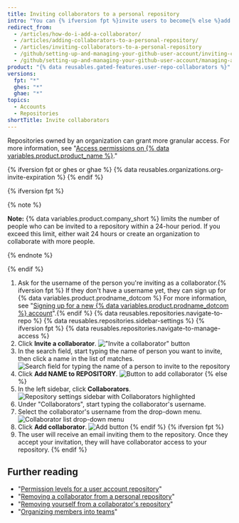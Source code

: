 ```yaml
---
title: Inviting collaborators to a personal repository
intro: "You can {% ifversion fpt %}invite users to become{% else %}add users as{% endif %} collaborators to your personal repository."
redirect_from:
  - /articles/how-do-i-add-a-collaborator/
  - /articles/adding-collaborators-to-a-personal-repository/
  - /articles/inviting-collaborators-to-a-personal-repository
  - /github/setting-up-and-managing-your-github-user-account/inviting-collaborators-to-a-personal-repository
  - /github/setting-up-and-managing-your-github-user-account/managing-access-to-your-personal-repositories/inviting-collaborators-to-a-personal-repository
product: "{% data reusables.gated-features.user-repo-collaborators %}"
versions:
  fpt: "*"
  ghes: "*"
  ghae: "*"
topics:
  - Accounts
  - Repositories
shortTitle: Invite collaborators
---
```


Repositories owned by an organization can grant more granular access. For more information, see "[Access permissions on {% data variables.product.product_name %}](/articles/access-permissions-on-github)."

{% ifversion fpt or ghes or ghae %}
{% data reusables.organizations.org-invite-expiration %}
{% endif %}

{% ifversion fpt %}

{% note %}

**Note:** {% data variables.product.company_short %} limits the number of people who can be invited to a repository within a 24-hour period. If you exceed this limit, either wait 24 hours or create an organization to collaborate with more people.

{% endnote %}

{% endif %}

1. Ask for the username of the person you're inviting as a collaborator.{% ifversion fpt %} If they don't have a username yet, they can sign up for {% data variables.product.prodname_dotcom %} For more information, see "[Signing up for a new {% data variables.product.prodname_dotcom %} account](/articles/signing-up-for-a-new-github-account)".{% endif %}
   {% data reusables.repositories.navigate-to-repo %}
   {% data reusables.repositories.sidebar-settings %}
   {% ifversion fpt %}
   {% data reusables.repositories.navigate-to-manage-access %}
1. Click **Invite a collaborator**.
   !["Invite a collaborator" button](/assets/images/help/repository/invite-a-collaborator-button.png)
1. In the search field, start typing the name of person you want to invite, then click a name in the list of matches.
   ![Search field for typing the name of a person to invite to the repository](/assets/images/help/repository/manage-access-invite-search-field-user.png)
1. Click **Add NAME to REPOSITORY**.
   ![Button to add collaborator](/assets/images/help/repository/add-collaborator-user-repo.png)
   {% else %}
1. In the left sidebar, click **Collaborators**.
   ![Repository settings sidebar with Collaborators highlighted](/assets/images/help/repository/user-account-repo-settings-collaborators.png)
1. Under "Collaborators", start typing the collaborator's username.
1. Select the collaborator's username from the drop-down menu.
   ![Collaborator list drop-down menu](/assets/images/help/repository/repo-settings-collab-autofill.png)
1. Click **Add collaborator**.
   ![Add button](/assets/images/help/repository/repo-settings-collab-add.png)
   {% endif %}
   {% ifversion fpt %}
1. The user will receive an email inviting them to the repository. Once they accept your invitation, they will have collaborator access to your repository.
   {% endif %}

## Further reading

- "[Permission levels for a user account repository](/articles/permission-levels-for-a-user-account-repository/#collaborator-access-for-a-repository-owned-by-a-user-account)"
- "[Removing a collaborator from a personal repository](/articles/removing-a-collaborator-from-a-personal-repository)"
- "[Removing yourself from a collaborator's repository](/articles/removing-yourself-from-a-collaborator-s-repository)"
- "[Organizing members into teams](/organizations/organizing-members-into-teams)"
